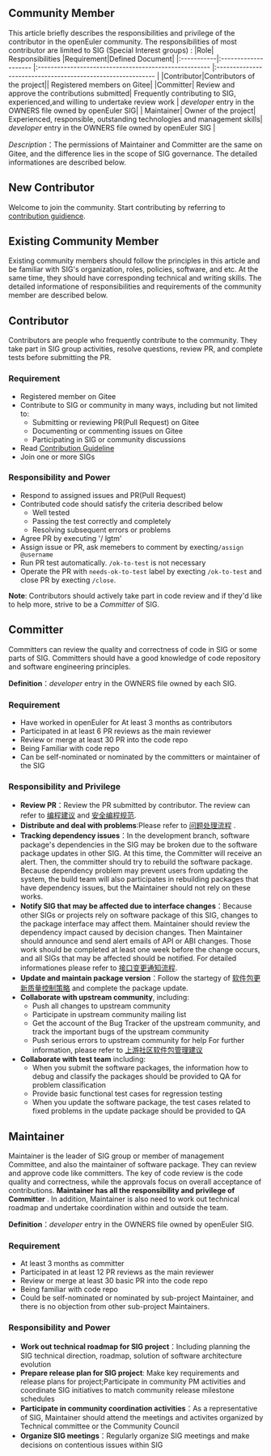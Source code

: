 
<div class="markdown">

## Community Member


This article briefly describes the responsibilities and privilege of the contributor in the openEuler community. The responsibilities of most contributor are limited to SIG (Special Interest groups) :
|Role| Responsibilities |Requirement|Defined Document|
|:-----------|:-------------------- |:----------------------------------------------------- |:----------------------------------------------------------- |
|Contributor|Contributors of the project|| Registered members on Gitee|
|Committer| Review and approve the contributions submitted| Frequently contributing to SIG, experienced,and willing to undertake review work | *developer* entry in the OWNERS file owned by openEuler SIG|
| Maintainer| Owner of the project| Experienced, responsible, outstanding technologies and management skills| *developer* entry in the OWNERS file owned by openEuler SIG |

*Description*：The permissions of Maintainer and Committer are the same on Gitee, and the difference lies in the scope of SIG governance. The detailed informationes are described below.
 
## New Contributor

Welcome to join the community. Start contributing by referring to [contribution guidience](/en/contributors/README.md).


## Existing Community Member


Existing community members should follow the principles in this article and be familiar with SIG's organization, roles, policies, software, and etc. At the same time, they should have corresponding technical and writing skills. The detailed informatione of responsibilities and requirements of the community member are described below. 


## Contributor
Contributors are people who frequently contribute to the community. They take part in SIG group activities, resolve questions, review PR, and complete tests before submitting the PR. 


### Requirement

+ Registered member on Gitee
+ Contribute to SIG or community in many ways, including but not limited to:
  + Submitting or reviewing PR(Pull Request) on Gitee
  + Documenting or commenting issues on Gitee
  + Participating in SIG or community discussions
+ Read [Contribution Guideline](/en/contributors/README.md)
+ Join one or more SIGs

### Responsibility and Power

+ Respond to assigned issues and PR(Pull Request)
+ Contributed code should satisfy the criteria described below
  + Well tested
  + Passing the test correctly and completely
  + Resolving subsequent errors or problems
+ Agree PR by executing '/ lgtm'
+ Assign issue or PR, ask memebers to comment by execting`/assign @username`
+ Run PR test automatically. `/ok-to-test` is not necessary
+ Operate the PR with `needs-ok-to-test` label by execting `/ok-to-test` and close PR by execting `/close`.

**Note**: Contributors should actively take part in code review and if they'd like to help more, strive to be a *Committer* of SIG.

## Committer

Committers can review the quality and correctness of code in SIG or some parts of SIG. Committers should have a good knowledge of code repository and software engineering principles.

**Definition**：*developer* entry in the OWNERS file owned by each SIG.

### Requirement 

+ Have worked in openEuler for At least 3 months as contributors
+ Participated in at least 6 PR reviews as the main reviewer
+ Review or merge at least 30 PR into the code repo
+ Being Familiar with code repo 
+ Can be self-nominated or nominated by the committers or maintainer of the SIG

### Responsibility and Privilege

+  **Review PR**：Review the PR submitted by contributor. The review can refer to [编程建议]() and [安全编程规范]().
+  **Distribute and deal with problems**:Please refer to [问题处理流程]() .
+  **Tracking dependency issues**：In the development branch, software package's dependencies in the SIG may be broken due to the software package updates in other SIG. At this time, the Committer will receive an alert. Then, the committer should try to rebuild the software package. Because dependency problem may prevent users from updating the system, the build team will also participates in rebuilding packages that have dependency issues, but the Maintainer should not rely on these works.
+  **Notify SIG that may be affected due to interface changes**：Because other SIGs or projects rely on software package of this SIG, changes to the package interface may affect them. Maintainer should review the dependency impact caused by decision changes. Then Maintainer should announce and send alert emails of API or ABI changes. 
Those work should be completed at least one week before the change occurs, and all SIGs that may be affected should be notified. For detailed informationes please refer to [接口变更通知流程]().
+  **Update and maintain package version**：Follow the startegy of [软件包更新质量控制策略]() and complete the package update.
+  **Collaborate with upstream community**, including:
   +    Push all changes to upstream community
   +    Participate in upstream community mailing list
   +    Get the account of the Bug Tracker of the upstream community, and track the important bugs of the upstream community 
   +    Push serious errors to upstream community for help
         For further information, please refer to [上游社区软件包管理建议]()
+  **Collaborate with test team** including:
   +  When you submit the software packages, the information how to debug and classify the packages should be provided to QA for problem classification
   +  Provide basic functional test cases for regression testing
   +  When you update the software package, the test cases related to fixed problems in the update package should be provided to QA


## Maintainer

Maintainer is the leader of SIG group or member of management Committee, and also the maintainer of software package. They can review and approve code like committers. The key of code review is the code quality and correctness, while the approvals focus on overall acceptance of contributions. **Maintainer has all the responsibility and privilege of Committer** . In addition, Maintainer is also need to work out technical roadmap and undertake coordination within and outside the team.

**Definition**：*developer* entry in the OWNERS file owned by openEuler SIG.

### Requirement

+ At least 3 months as committer
+ Participated in at least 12 PR reviews as the main reviewer
+ Review or merge at least 30 basic PR into the code repo
+ Being familiar with code repo 
+ Could be self-nominated or nominated by sub-project Maintainer, and there is no objection from other sub-project Maintainers.

### Responsibility and Power

- **Work out technical roadmap for SIG project**：Including planning the SIG technical direction, roadmap,  solution of software architecture evolution
- **Prepare release plan for SIG project**: Make key requirements and release plans for project;Participate in community PM activities and coordinate SIG initiatives to match community release milestone schedules
- **Participate in community coordination activities**：As a representative of SIG, Maintainer should attend the meetings and activites organized by Technical committee or the Community Council
- **Organize SIG meetings**：Regularly organize SIG meetings and make decisions on contentious issues within SIG

</div>